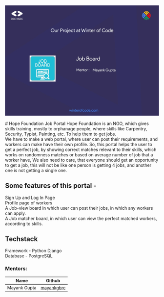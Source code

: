 <p align="center"><img src="poster_jobboard.jpeg"></p>
# Hope Foundation Job Portal
Hope Foundation is an NGO, which gives skills training, mostly to orphanage people, where skills like Carpentry, Security, Typist, Painting, etc. To help them to get jobs. <br>
We have to make a web portal, where user can post their requirements, and workers can make have their own profile. So, this portal helps the user to get a perfect job, by showing correct matches relevant to their skills, which works on randomness matches or based on average number of job that a worker have, We also need to care, that everyone should get an opportunity to get a job, this will not be like one person is getting 4 jobs, and another one is not getting a single one.

## Some features of this portal - 
Sign Up and Log In Page <br>
Profile page of workers <br>
A Job-view board in which user can post their jobs, in which any workers can apply. <br>
A Job matcher board, in which user can view the perfect matched workers, according to skills. </br>

## Techstack
Framework - Python Django <br>
Database - PostgreSQL
### Mentors: 

| Name | Github |
| -- | -- |
| Mayank Gupta | [mayankgbrc](https://github.com/mayankgbrc) |
